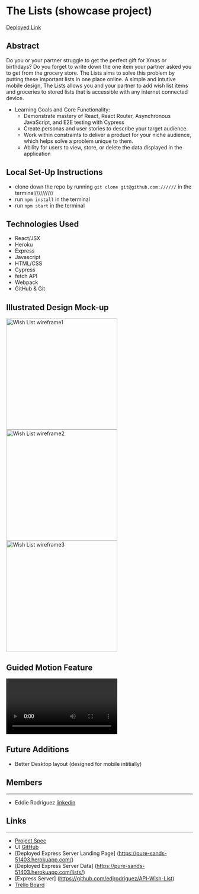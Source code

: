 # The Lists (showcase project)

[Deployed Link]()

## Abstract
Do you or your partner struggle to get the perfect gift for Xmas or birthdays?  Do you forget to write down the one item your partner asked you to get from the grocery store.  The Lists aims to solve this problem by putting these important lists in one place online.  A simple and intutive mobile design, The Lists allows you and your partner to add wish list items and groceries to stored lists that is accessible with any internet connected device.

* Learning Goals and Core Functionality:
    * Demonstrate mastery of React, React Router, Asynchronous JavaScript, and E2E testing with Cypress
    * Create personas and user stories to describe your target audience.
    * Work within constraints to deliver a product for your niche audience, which helps solve a problem unique to them.
    * Ability for users to view, store, or delete the data displayed in the application 

## Local Set-Up Instructions
* clone down the repo by running `git clone git@github.com://////` in the terminal//////////
* run `npm install` in the terminal
* run `npm start` in the terminal

## Technologies Used
- React/JSX
- Heroku
- Express
- Javascript
- HTML/CSS
- Cypress
- fetch API 
- Webpack
- GitHub & Git

## Illustrated Design Mock-up
<img width="300" alt="Wish List wireframe1" src="https://user-images.githubusercontent.com/100659793/192144592-8ac85fee-e807-499b-b032-549b8f67361b.png">
<img width="300" alt="Wish List wireframe2" src="https://user-images.githubusercontent.com/100659793/192144681-4a35b956-a496-41ad-ae21-17f49b6b6314.png">
<img width="300" alt="Wish List wireframe3" src="https://user-images.githubusercontent.com/100659793/192144753-cda8eb7c-465d-41b9-a3a0-2899e115166d.png">

## Guided Motion Feature
![The Lists](https://user-images.githubusercontent.com/100659793/192145306-0e995523-8503-493d-a041-536062b1a69c.mov)


## Future Additions 
 * Better Desktop layout (designed for mobile intitially)


## Members
__________________________

- Eddie Rodriguez [linkedin](https://www.linkedin.com/in/edward-rodriguez-1b497423b/)


## Links
__________________________
- [Project Spec](https://frontend.turing.edu/projects/module-3/showcase.html)
- UI [GitHub](https://github.com/dstavis/tasterx)
- [Deployed Express Server Landing Page] (https://pure-sands-51403.herokuapp.com/)
- [Deployed Express Server Data] (https://pure-sands-51403.herokuapp.com/lists/)
- [Express Server] (https://github.com/edjrodriguez/API-Wish-List)
- [Trello Board](https://trello.com/b/psFDNxc1/wish-list-project-board)
